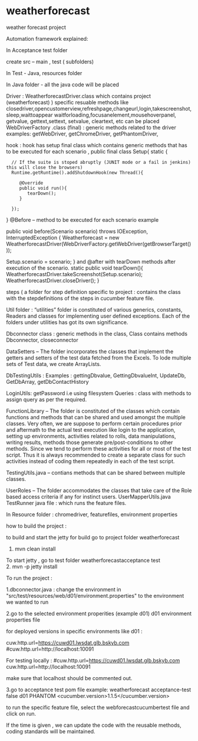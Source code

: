 # weatherforecast
weather forecast project 

Automation framework  explained:

In  Acceptance test folder 

create src – main , test ( subfolders)

In  Test -  Java, resources folder


In  Java folder -  all the java code will be placed 

Driver : WeatherforecastDriver.class  which contains project (weatherforecast) ) specific resuable methods like closedriver,opencustomerview,refreshpage,changeurl,login,takescreenshot,sleep,waittoappear
waitforloading,focusanelement,mousehoverpanel, getvalue, gettext,settext, setvalue, cleartext, etc can be placed
WebDriverFactory .class (final) : generic methods related to the driver  examples: getWebDriver, getChromeDriver, getPhantomDriver,  

hook :  hook has setup final class which contains generic methods that has to be executed for each scenario , 
 public final class Setup{
   static {
      
      // If the suite is stoped abruptly (JUNIT mode or a fail in jenkins) this will close the browsers)
      Runtime.getRuntime().addShutdownHook(new Thread(){
         
         @Override
         public void run(){
            tearDown();
         }
         
      });
   }
@Before – method to be executed for each scenario example 

public void before(Scenario scenario) throws IOException, InterruptedException {
   Weatherforecast = new WeatherforecastDriver(WebDriverFactory.getWebDriver(getBrowserTarget()));
     
   Setup.scenario = scenario;
}
  and @after with tearDown methods after execution of the scenario.
static public void tearDown(){
   WeatherforecastDriver.takeScreenshot(Setup.scenario);
   WeatherforecastDriver.closeDriver();
}

steps ( a folder for step definition specific to project  :  contains the class with the  stepdefinitions of the steps in cucumber feature file.


Util folder : “utilities” folder is constituted of various generics, constants, Readers and classes for implementing user defined exceptions. Each of the folders under utilities has got its own significance.

Dbconnector class : generic methods in the class, 
Class contains methods Dbconnector, closeconnector

  DataSetters – The folder incorporates the classes that implement the getters and setters of the test data fetched from the Excels. To lode multiple sets of Test data, we create ArrayLists.

DbTestingUtils :
Examples :  gettingDbvalue, GettingDbvalueInt, UpdateDb, GetDbArray, getDbContactHistory

LoginUtils: getPassword  i.e using filesystem 
Queries :  class with methods to assign query as per the required.

FunctionLibrary – The folder is constituted of the classes which contain functions and methods that can be shared and used amongst the multiple classes. Very often, we are suppose to perform certain procedures prior and aftermath to the actual test execution like login to the application, setting up environments, activities related to rolls, data manipulations, writing results, methods those generate pre/post-conditions to other methods. Since we tend to perform these activities for all or most of the test script. Thus it is always recommended to create a separate class for such activities instead of coding them repeatedly in each of the test script. 

TestingUtils.java – contians methods that can be shared between multiple classes.

UserRoles – The folder accommodates the classes that take care of the Role based access criteria if any for instinct users.
UserMapperUtils.java 
TestRunner java file :  which runs the feature files.

 In Resource folder :   chromedriver, featurefiles, environment properties


how to build the project :  


to build and start the jetty 
for build go to project folder weatherforecast  
1. mvn clean install 

To start jetty , go to test folder weatherforecastacceptance test  
2. mvn -p jetty install 


To run the project :

1.dbconnector.java :  change the environment in "src/test/resources/web/d01/environment.properties" to the environment we wanted to run

2.go to the selected environment properities (example d01) d01 environment properties file 

for deployed versions in specific environments like d01 : 

cuw.http.url=https://cuwd01.lwsdat.glb.bskyb.com 
#cuw.http.url=http://localhost:10091

For testing locally : 
#cuw.http.url=https://cuwd01.lwsdat.glb.bskyb.com 
cuw.http.url=http://localhost:10091

make sure that localhost should be commented out.

3.go to acceptance test pom file example: weatherforecast acceptance-test
<properties>
        <runQATests>false</runQATests>
        <env>d01</env>
        <browser>PHANTOM</browser>
        <cucumber.version>1.1.5</cucumber.version>        
    </properties>

to run the specific feature file, select the webforecastcucumbertest file and click on run.


If the time is given , we can update the code with the reusable methods, coding standards will be maintained.

